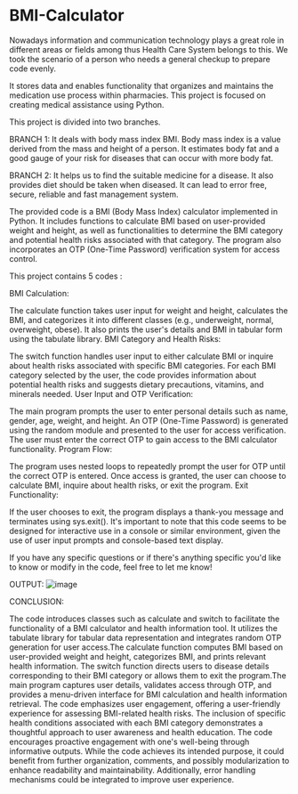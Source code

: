 # BMI-Calculator
Nowadays information and communication technology plays a great role in different areas or fields among thus Health Care System belongs to this. We took the scenario of a person who needs a general checkup to prepare code evenly.

It stores data and enables functionality that organizes and maintains the medication use process within pharmacies. This project is focused on creating medical assistance using Python.

This project is divided into two branches.

BRANCH 1: It deals with body mass index BMI. Body mass index is a value derived from the mass and height of a person. It estimates body fat and a good gauge of your risk for diseases that can occur with more body fat.

BRANCH 2: It helps us to find the suitable medicine for a disease. It also provides diet should be taken when diseased. It can lead to error free, secure, reliable and fast management system.

The provided code is a BMI (Body Mass Index) calculator implemented in Python. It includes functions to calculate BMI based on user-provided weight and height, as well as functionalities to determine the BMI category and potential health risks associated with that category. The program also incorporates an OTP (One-Time Password) verification system for access control.

This project contains 5 codes :

BMI Calculation:

The calculate function takes user input for weight and height, calculates the BMI, and categorizes it into different classes (e.g., underweight, normal, overweight, obese).
It also prints the user's details and BMI in tabular form using the tabulate library.
BMI Category and Health Risks:

The switch function handles user input to either calculate BMI or inquire about health risks associated with specific BMI categories.
For each BMI category selected by the user, the code provides information about potential health risks and suggests dietary precautions, vitamins, and minerals needed.
User Input and OTP Verification:

The main program prompts the user to enter personal details such as name, gender, age, weight, and height.
An OTP (One-Time Password) is generated using the random module and presented to the user for access verification.
The user must enter the correct OTP to gain access to the BMI calculator functionality.
Program Flow:

The program uses nested loops to repeatedly prompt the user for OTP until the correct OTP is entered.
Once access is granted, the user can choose to calculate BMI, inquire about health risks, or exit the program.
Exit Functionality:

If the user chooses to exit, the program displays a thank-you message and terminates using sys.exit().
It's important to note that this code seems to be designed for interactive use in a console or similar environment, given the use of user input prompts and console-based text display.

If you have any specific questions or if there's anything specific you'd like to know or modify in the code, feel free to let me know!

OUTPUT:
![image](https://github.com/user-attachments/assets/4000143a-db14-4023-a9db-14507c7f7bf2)


CONCLUSION:

The code introduces classes such as calculate and switch to facilitate the functionality of a BMI calculator and health information tool. It utilizes the tabulate library for tabular data representation and integrates random OTP generation for user access.The calculate function computes BMI based on user-provided weight and height, categorizes BMI, and prints relevant health information. The switch function directs users to disease details corresponding to their BMI category or allows them to exit the program.The main program captures user details, validates access through OTP, and provides a menu-driven interface for BMI calculation and health information retrieval. The code emphasizes user engagement, offering a user-friendly experience for assessing BMI-related health risks.
The inclusion of specific health conditions associated with each BMI category demonstrates a thoughtful approach to user awareness and health education. The code encourages proactive engagement with one's well-being through informative outputs.
While the code achieves its intended purpose, it could benefit from further organization, comments, and possibly modularization to enhance readability and maintainability. Additionally, error handling mechanisms could be integrated to improve user experience.
